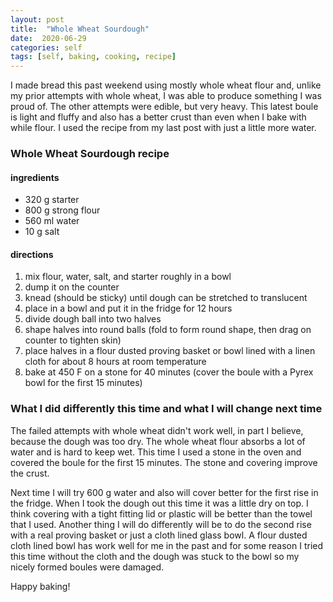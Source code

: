 ```yaml
---
layout: post
title:  "Whole Wheat Sourdough"
date:  2020-06-29
categories: self
tags: [self, baking, cooking, recipe]
---
```


I made bread this past weekend using mostly whole wheat flour and, unlike my prior attempts with whole wheat, I was able to produce something I was proud of. The other attempts were edible, but very heavy. This latest boule is light and fluffy and also has a better crust than even when I bake with while flour. I used the recipe from my last post with just a little more water.

### Whole Wheat Sourdough recipe

#### ingredients

- 320 g starter
- 800 g strong flour
- 560 ml water
- 10 g salt

#### directions

1. mix flour, water, salt, and starter roughly in a bowl
2. dump it on the counter
3. knead (should be sticky) until dough can be stretched to translucent
4. place in a bowl and put it in the fridge for 12 hours
5. divide dough ball into two halves
6. shape halves into round balls (fold to form round shape, then drag on counter to tighten skin)
7. place halves in a flour dusted proving basket or bowl lined with a linen cloth for about 8 hours at room temperature
8. bake at 450 F on a stone for 40 minutes (cover the boule with a Pyrex bowl for the first 15 minutes)

### What I did differently this time and what I will change next time

The failed attempts with whole wheat didn't work well, in part I believe, because the dough was too dry. The whole wheat flour absorbs a lot of water and is hard to keep wet. This time I used a stone in the oven and covered the boule for the first 15 minutes. The stone and covering improve the crust.

Next time I will try 600 g water and also will cover better for the first rise in the fridge. When I took the dough out this time it was a little dry on top. I think covering with a tight fitting lid or plastic will be better than the towel that I used. Another thing I will do differently will be to do the second rise with a real proving basket or just a cloth lined glass bowl. A flour dusted cloth lined bowl has work well for me in the past and for some reason I tried this time without the cloth and the dough was stuck to the bowl so my nicely formed boules were damaged.

Happy baking!